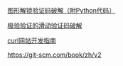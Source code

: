 [图形解锁验证码破解（附Python代码）](http://blog.csdn.net/bone_ace/article/details/71056741)

[极验验证的滑动验证码破解](http://blog.csdn.net/Mtchy/article/details/53507762)

[curl网站开发指南](http://www.ruanyifeng.com/blog/2011/09/curl.html)

https://git-scm.com/book/zh/v2